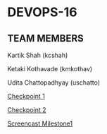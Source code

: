 # DEVOPS-16

## TEAM MEMBERS

Kartik Shah (kcshah)
 
Ketaki Kothavade (kmkothav)

Udita Chattopadhyay (uschatto)

[Checkpoint 1](https://github.ncsu.edu/cscdevops-spring2020/DEVOPS-16/blob/Milestone1/CHECKPOINT.md#checkpoint-1)

[Checkpoint 2](https://github.ncsu.edu/cscdevops-spring2020/DEVOPS-16/blob/Milestone1/CHECKPOINT.md#checkpoint-2)

[Screencast Milestone1](https://drive.google.com/open?id=1i3DAs5i-KBCxpR2hU6X8smYrQH9itM-Y)
